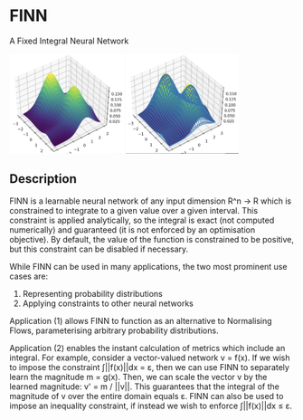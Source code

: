 # FINN
A Fixed Integral Neural Network

<img src="img/learned.png" alt="Learned Fixed Integral Network" width=40%> <img src="img/ground_truth.png" alt="Grouth Truth" width=39.65%>

## Description
FINN is a learnable neural network of any input dimension R^n -> R which is constrained to integrate to a given value over a given interval. This constraint is applied analytically, so the integral is exact (not computed numerically) and guaranteed (it is not enforced by an optimisation objective). By default, the value of the function is constrained to be positive, but this constraint can be disabled if necessary. 

While FINN can be used in many applications, the two most prominent use cases are:
1. Representing probability distributions
2. Applying constraints to other neural networks

Application (1) allows FINN to function as an alternative to Normalising Flows, parameterising arbitrary probability distributions.

Application (2) enables the instant calculation of metrics which include an integral. For example, consider a vector-valued network v = f(x). If we wish to impose the constraint ∫||f(x)||dx = ε, then we can use FINN to separately learn the magnitude m = g(x). Then, we can scale the vector v by the learned magnitude: v' = m / ||v||. This guarantees that the integral of the magnitude of v over the entire domain equals ε. FINN can also be used to impose an inequality constraint, if instead we wish to enforce ∫||f(x)||dx ≤ ε.
